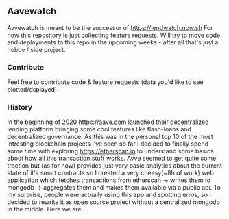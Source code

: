 ## Aavewatch
Avvewatch is meant to be the successor of https://lendwatch.now.sh
For now this repository is just collecting feature requests.
Will try to move code and deployments to this repo in the upcoming weeks - after all that's just a hobby / side project.

### Contribute
Feel free to contribute code & feature requests (data you'd like to see plotted/dsplayed).

### History
In the beginning of 2020 https://aave.com launched their decentralized lending platform bringing some cool features like flash-loans and decentralized governance.
As this was in the personal top 10 of the most intresting blockchain projects i've seen so far I decided to finally spend some time with exploring https://etherscan.io to understand some basics about how all this transaction stuff works.
Avve seemed to get quite some traction but (as for now) provides just very basic analytics about the current state of it's smart contracts so I created a very cheesy(~8h of work) web application which fetches transactions from etherscan -> writes them to mongodb -> aggregates them and makes them available via a public api.
To my surprise, people were actually using this app and spotting erros, so I decided to rewrite it as open source project without a centralized mongodb in the middle.
Here we are.
